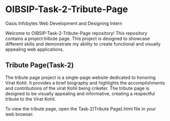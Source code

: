 # OIBSIP-Task-2-Tribute-Page

Oasis Infobytes Web Development and Designing Intern

Welcome to OIBSIP-Task-2-Tribute-Page repository! This repository contains a project:tribute page. This project is designed to showcase different skills and demonstrate my ability to create functional and visually appealing web applications.

## Tribute Page(Task-2)

The tribute page project is a single-page website dedicated to honoring Virat Kohli. It provides a brief biography and highlights the accomplishments and contributions of the virat Kohli being criketer. The tribute page is designed to be visually appealing and informative, creating a respectful tribute to the Virat Kohli.

To view the tribute page, open the Task-2(Tribute Page).html file in your web browser.

